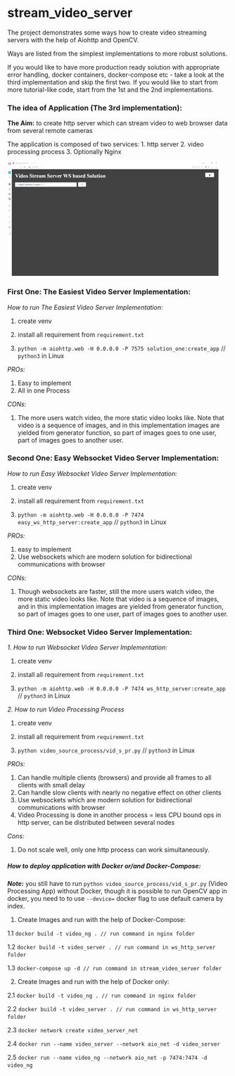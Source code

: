 # stream_video_server

The project demonstrates some ways how to create video streaming servers with the help of Aiohttp and OpenCV.

Ways are listed from the simplest implementations to more robust solutions.
 
If you would like to have more production ready solution with appropriate error handling, docker containers,
docker-compose etc - take a look at the third implementation and skip the first two. If you would like to start from 
more tutorial-like code, start from the 1st and the 2nd implementations.

### **The idea of Application (The 3rd implementation):**

**The Aim:** to create http server which can stream video to web browser data from several remote cameras

The application is composed of two services: 1. http server 2. video processing process 3. Optionally Nginx

![Demo](screen_shorts/demo-1.gif)

### **First One: The Easiest Video Server Implementation:**

_How to run The Easiest Video Server Implementation:_

1. create venv

2. install all requirement from `requirement.txt`

3. `python -m aiohttp.web -H 0.0.0.0 -P 7575 solution_one:create_app` // `python3` in Linux

_PROs:_

1. Easy to implement
2. All in one Process

_CONs:_

1. The more users watch video, the more static video looks like. Note that video is a sequence of images, and in this
implementation images are yielded from generator function, so part of images goes to one user, part of images goes
to another user.

### **Second One: Easy Websocket Video Server Implementation:**

_How to run Easy Websocket Video Server Implementation:_

1. create venv

2. install all requirement from `requirement.txt`

3. `python -m aiohttp.web -H 0.0.0.0 -P 7474 easy_ws_http_server:create_app` // `python3` in Linux

_PROs:_

1. easy to implement
2. Use websockets which are modern solution for bidirectional communications with browser

_CONs:_

1. Though websockets are faster, still the more users watch video, the more static video looks like.
Note that video is a sequence of images, and in this implementation images are yielded from generator function,
so part of images goes to one user, part of images goes to another user.

### **Third One: Websocket Video Server Implementation:**

_1. How to run Websocket Video Server Implementation:_

1. create venv

2. install all requirement from `requirement.txt`

3. `python -m aiohttp.web -H 0.0.0.0 -P 7474 ws_http_server:create_app` // `python3` in Linux

_2. How to run Video Processing Process_

1. create venv

2. install all requirement from `requirement.txt`

3. `python video_source_process/vid_s_pr.py` // `python3` in Linux
 
_PROs:_

1. Can handle multiple clients (browsers) and provide all frames to all clients with small delay
2. Can handle slow clients with nearly no negative effect on other clients
3. Use websockets which are modern solution for bidirectional communications with browser
4. Video Processing is done in another process = less CPU bound ops in http server,
can be distributed between several nodes

_Cons:_

1. Do not scale well, only one http process can work simultaneously. 

##### **_How to deploy application with Docker or/and Docker-Compose:_**

**_Note:_** you still have to run `python video_source_process/vid_s_pr.py` (Video Processing App) without Docker, though it is possible
to run OpenCV app in docker, you need to to use `--device=` docker flag to use default camera by index.

1. Create Images and run with the help of Docker-Compose:

1.1 `docker build -t video_ng . // run command in nginx folder`

1.2 `docker build -t video_server . // run command in ws_http_server folder`

1.3 `docker-compose up -d // run command in stream_video_server folder`

2. Create Images and run with the help of Docker only:

2.1 `docker build -t video_ng . // run command in nginx folder`

2.2 `docker build -t video_server . // run command in ws_http_server folder`

2.3 `docker network create video_server_net`

2.4 `docker run --name video_server --network aio_net -d video_server`

2.5 `docker run --name video_ng --network aio_net -p 7474:7474 -d video_ng`

